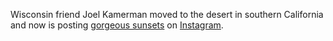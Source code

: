 Wisconsin friend Joel Kamerman moved to the desert in southern California and now is posting <a href="http://scripting.com/images/2020/09/10/joelDesertSunset.png">gorgeous sunsets</a> on <a href="https://www.instagram.com/joel.kamerman/">Instagram</a>. 
